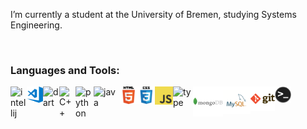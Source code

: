 

 I’m currently a student at the University of Bremen, studying Systems Engineering.

<!--
**kkh327/kkh327** is a ✨ _special_ ✨ repository because its `README.md` (this file) appears on your GitHub profile.




- ⚡ Fun fact: ...
-->
<br />

### Languages and Tools:

<img align="left" alt="intellij" width="26px" src="https://raw.githubusercontent.com/yurijserrano/Github-Profile-Readme-Logos/master/ides/intellij.svg" />


<img align="left" alt="Visual Studio Code" width="26px" src="https://raw.githubusercontent.com/github/explore/80688e429a7d4ef2fca1e82350fe8e3517d3494d/topics/visual-studio-code/visual-studio-code.png" />

<img align="left" alt="dart" width="26x"
src="https://raw.githubusercontent.com/yurijserrano/Github-Profile-Readme-Logos/master/programming%20languages/dart.svg" />


<img align="left" alt="C++" width="26x"
src="https://raw.githubusercontent.com/yurijserrano/Github-Profile-Readme-Logos/master/programming%20languages/c%2B%2B.svg" />

<img align="left" alt="python" width="29x"
src="https://raw.githubusercontent.com/yurijserrano/Github-Profile-Readme-Logos/master/programming%20languages/python.svg" />


<img align="left" alt="java" width="42x"
src="https://raw.githubusercontent.com/yurijserrano/Github-Profile-Readme-Logos/master/programming%20languages/java.svg" />


<img align="left" alt="HTML5" width="28px" src="https://raw.githubusercontent.com/github/explore/80688e429a7d4ef2fca1e82350fe8e3517d3494d/topics/html/html.png" />

<img align="left" alt="CSS3" width="28px" src="https://raw.githubusercontent.com/github/explore/80688e429a7d4ef2fca1e82350fe8e3517d3494d/topics/css/css.png" />


<img align="left" alt="JavaScript" width="29px" src="https://raw.githubusercontent.com/github/explore/80688e429a7d4ef2fca1e82350fe8e3517d3494d/topics/javascript/javascript.png" />


<img align="left" alt="type" width="32x"
src="https://raw.githubusercontent.com/yurijserrano/Github-Profile-Readme-Logos/master/programming%20languages/typescript.svg" />

<!-- <img align="left" alt="GraphQL" width="26px" src="https://raw.githubusercontent.com/github/explore/80688e429a7d4ef2fca1e82350fe8e3517d3494d/topics/graphql/graphql.png" /> -->
 <img align="left" alt="MongoDB" width="48px" src="https://raw.githubusercontent.com/github/explore/80688e429a7d4ef2fca1e82350fe8e3517d3494d/topics/mongodb/mongodb.png" />


<img align="left" alt="MySQL" width="44px" src="https://raw.githubusercontent.com/github/explore/80688e429a7d4ef2fca1e82350fe8e3517d3494d/topics/mysql/mysql.png" />



<img align="left" alt="Git" width="39px" src="https://raw.githubusercontent.com/github/explore/80688e429a7d4ef2fca1e82350fe8e3517d3494d/topics/git/git.png" />


<img align="left" alt="Terminal" width="26px" src="https://raw.githubusercontent.com/github/explore/80688e429a7d4ef2fca1e82350fe8e3517d3494d/topics/terminal/terminal.png" />

<br />
<br />
